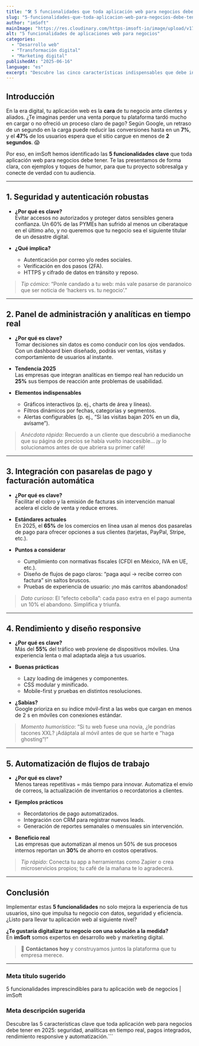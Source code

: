 ```yaml
---
title: "🛠️ 5 funcionalidades que toda aplicación web para negocios debe tener"
slug: "5-funcionalidades-que-toda-aplicacion-web-para-negocios-debe-tener"
author: "imSoft"
mainImage: "https://res.cloudinary.com/https-imsoft-io/image/upload/v1750115809/imsoft-images/articles/5-funcionalidades-que-toda-aplicacion-web-para-negocios-debe-tener.png"
alt: "5 funcionalidades de aplicaciones web para negocios"
categories:
  - "Desarrollo web"
  - "Transformación digital"
  - "Marketing digital"
publishedAt: "2025-06-16"
language: "es"
excerpt: "Descubre las cinco características indispensables que debe incluir tu aplicación web para llevar tu negocio al siguiente nivel, desde la automatización de procesos hasta la experiencia de usuario optimizada."
---
```


## Introducción

En la era digital, tu aplicación web es la **cara** de tu negocio ante clientes y aliados. ¿Te imaginas perder una venta porque tu plataforma tardó mucho en cargar o no ofreció un proceso claro de pago? Según Google, un retraso de un segundo en la carga puede reducir las conversiones hasta en un **7%**, y el **47%** de los usuarios espera que el sitio cargue en menos de **2 segundos**. 😱

Por eso, en imSoft hemos identificado las **5 funcionalidades clave** que toda aplicación web para negocios debe tener. Te las presentamos de forma clara, con ejemplos y toques de humor, para que tu proyecto sobresalga y conecte de verdad con tu audiencia.

---

## 1. Seguridad y autenticación robustas

- **¿Por qué es clave?**  
  Evitar accesos no autorizados y proteger datos sensibles genera confianza. Un 60% de las PYMEs han sufrido al menos un ciberataque en el último año, y no queremos que tu negocio sea el siguiente titular de un desastre digital.

- **¿Qué implica?**  
  - Autenticación por correo y/o redes sociales.  
  - Verificación en dos pasos (2FA).  
  - HTTPS y cifrado de datos en tránsito y reposo.  

> _Tip cómico_: “Ponle candado a tu web: más vale pasarse de paranoico que ser noticia de ‘hackers vs. tu negocio’.”

---

## 2. Panel de administración y analíticas en tiempo real

- **¿Por qué es clave?**  
  Tomar decisiones sin datos es como conducir con los ojos vendados. Con un dashboard bien diseñado, podrás ver ventas, visitas y comportamiento de usuarios al instante.

- **Tendencia 2025**  
  Las empresas que integran analíticas en tiempo real han reducido un **25%** sus tiempos de reacción ante problemas de usabilidad.  

- **Elementos indispensables**  
  - Gráficos interactivos (p. ej., charts de área y líneas).  
  - Filtros dinámicos por fechas, categorías y segmentos.  
  - Alertas configurables (p. ej., “Si las visitas bajan 20% en un día, avísame”).  

> _Anécdota rápida_: Recuerdo a un cliente que descubrió a medianoche que su página de precios se había vuelto inaccesible… ¡y lo solucionamos antes de que abriera su primer café!

---

## 3. Integración con pasarelas de pago y facturación automática

- **¿Por qué es clave?**  
  Facilitar el cobro y la emisión de facturas sin intervención manual acelera el ciclo de venta y reduce errores.  

- **Estándares actuales**  
  En 2025, el **65%** de los comercios en línea usan al menos dos pasarelas de pago para ofrecer opciones a sus clientes (tarjetas, PayPal, Stripe, etc.).

- **Puntos a considerar**  
  - Cumplimiento con normativas fiscales (CFDI en México, IVA en UE, etc.).  
  - Diseño de flujos de pago claros: “paga aquí → recibe correo con factura” sin saltos bruscos.  
  - Pruebas de experiencia de usuario: ¡no más carritos abandonados!  

> _Dato curioso_: El “efecto cebolla”: cada paso extra en el pago aumenta un 10% el abandono. Simplifica y triunfa.

---

## 4. Rendimiento y diseño responsive

- **¿Por qué es clave?**  
  Más del **55%** del tráfico web proviene de dispositivos móviles. Una experiencia lenta o mal adaptada aleja a tus usuarios.

- **Buenas prácticas**  
  - Lazy loading de imágenes y componentes.  
  - CSS modular y minificado.  
  - Mobile-first y pruebas en distintos resoluciones.  

- **¿Sabías?**  
  Google prioriza en su índice móvil-first a las webs que cargan en menos de 2 s en móviles con conexiones estándar.

> _Momento humorístico_: “Si tu web fuese una novia, ¿le pondrías tacones XXL? ¡Adáptala al móvil antes de que se harte e “haga ghosting”!”

---

## 5. Automatización de flujos de trabajo

- **¿Por qué es clave?**  
  Menos tareas repetitivas = más tiempo para innovar. Automatiza el envío de correos, la actualización de inventarios o recordatorios a clientes.

- **Ejemplos prácticos**  
  - Recordatorios de pago automatizados.  
  - Integración con CRM para registrar nuevos leads.  
  - Generación de reportes semanales o mensuales sin intervención.

- **Beneficio real**  
  Las empresas que automatizan al menos un 50% de sus procesos internos reportan un **30%** de ahorro en costos operativos.

> _Tip rápido_: Conecta tu app a herramientas como Zapier o crea microservicios propios; tu café de la mañana te lo agradecerá.

---

## Conclusión

Implementar estas **5 funcionalidades** no solo mejora la experiencia de tus usuarios, sino que impulsa tu negocio con datos, seguridad y eficiencia. ¿Listo para llevar tu aplicación web al siguiente nivel?

**¿Te gustaría digitalizar tu negocio con una solución a la medida?**  
En **imSoft** somos expertos en desarrollo web y marketing digital.  
> 🚀 **Contáctanos hoy** y construyamos juntos la plataforma que tu empresa merece.

---

### Meta título sugerido
5 funcionalidades imprescindibles para tu aplicación web de negocios | imSoft

### Meta descripción sugerida
Descubre las 5 características clave que toda aplicación web para negocios debe tener en 2025: seguridad, analíticas en tiempo real, pagos integrados, rendimiento responsive y automatización.```

